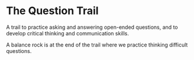 # The Question Trail

A trail to practice asking and answering open-ended questions, and to develop critical thinking and communication skills.

A balance rock is at the end of the trail where we practice thinking difficult questions.
